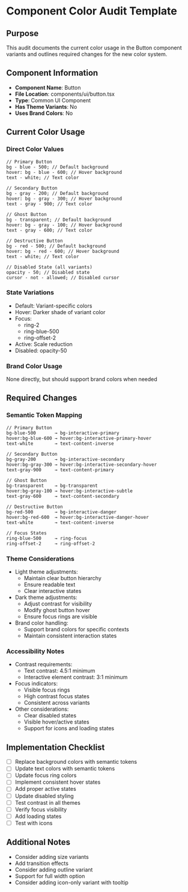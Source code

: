 # Component Color Audit Template

## Purpose

This audit documents the current color usage in the Button component variants and outlines required changes for the new color system.

## Component Information

- **Component Name**: Button
- **File Location**: components/ui/button.tsx
- **Type**: Common UI Component
- **Has Theme Variants**: No
- **Uses Brand Colors**: No

## Current Color Usage

### Direct Color Values

```tsx
// Primary Button
bg - blue - 500; // Default background
hover: bg - blue - 600; // Hover background
text - white; // Text color

// Secondary Button
bg - gray - 200; // Default background
hover: bg - gray - 300; // Hover background
text - gray - 900; // Text color

// Ghost Button
bg - transparent; // Default background
hover: bg - gray - 100; // Hover background
text - gray - 600; // Text color

// Destructive Button
bg - red - 500; // Default background
hover: bg - red - 600; // Hover background
text - white; // Text color

// Disabled State (all variants)
opacity - 50; // Disabled state
cursor - not - allowed; // Disabled cursor
```

### State Variations

- Default: Variant-specific colors
- Hover: Darker shade of variant color
- Focus:
  - ring-2
  - ring-blue-500
  - ring-offset-2
- Active: Scale reduction
- Disabled: opacity-50

### Brand Color Usage

None directly, but should support brand colors when needed

## Required Changes

### Semantic Token Mapping

```tsx
// Primary Button
bg-blue-500       → bg-interactive-primary
hover:bg-blue-600 → hover:bg-interactive-primary-hover
text-white        → text-content-inverse

// Secondary Button
bg-gray-200       → bg-interactive-secondary
hover:bg-gray-300 → hover:bg-interactive-secondary-hover
text-gray-900     → text-content-primary

// Ghost Button
bg-transparent    → bg-transparent
hover:bg-gray-100 → hover:bg-interactive-subtle
text-gray-600     → text-content-secondary

// Destructive Button
bg-red-500        → bg-interactive-danger
hover:bg-red-600  → hover:bg-interactive-danger-hover
text-white        → text-content-inverse

// Focus States
ring-blue-500     → ring-focus
ring-offset-2     → ring-offset-2
```

### Theme Considerations

- Light theme adjustments:
  - Maintain clear button hierarchy
  - Ensure readable text
  - Clear interactive states
- Dark theme adjustments:
  - Adjust contrast for visibility
  - Modify ghost button hover
  - Ensure focus rings are visible
- Brand color handling:
  - Support brand colors for specific contexts
  - Maintain consistent interaction states

### Accessibility Notes

- Contrast requirements:
  - Text contrast: 4.5:1 minimum
  - Interactive element contrast: 3:1 minimum
- Focus indicators:
  - Visible focus rings
  - High contrast focus states
  - Consistent across variants
- Other considerations:
  - Clear disabled states
  - Visible hover/active states
  - Support for icons and loading states

## Implementation Checklist

- [ ] Replace background colors with semantic tokens
- [ ] Update text colors with semantic tokens
- [ ] Update focus ring colors
- [ ] Implement consistent hover states
- [ ] Add proper active states
- [ ] Update disabled styling
- [ ] Test contrast in all themes
- [ ] Verify focus visibility
- [ ] Add loading states
- [ ] Test with icons

## Additional Notes

- Consider adding size variants
- Add transition effects
- Consider adding outline variant
- Support for full width option
- Consider adding icon-only variant with tooltip
